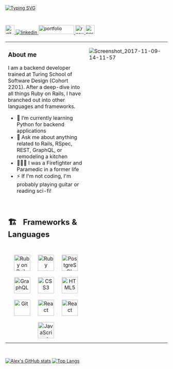[![Typing SVG](https://readme-typing-svg.herokuapp.com?font=Finlandica&size=100&color=424191&background=E6B34D&center=true&vCenter=true&width=1000&height=250&lines=We+Win;by+raising+each+other+up)](https://git.io/typing-svg)

![]()  

<br/>  
<a href="https://github.com/https://github.com/psitosam" target="_blank">
<img src=https://img.shields.io/badge/github-%2324292e.svg?&style=for-the-badge&logo=github&logoColor=white alt=github style="margin-bottom: 5px; height: 28px;" />
</a>
<a href="https://www.linkedin.com/in/alex-psitos-5429a1232/" target="_blank">
<img src=https://img.shields.io/badge/linkedin-%231E77B5.svg?&style=for-the-badge&logo=linkedin&logoColor=white alt=linkedin style="margin-bottom: 5px;" />
</a>
<a href="mailto:apsitos08@gmail.com?" target="_blank">
<img src="https://img.shields.io/badge/Gmail-D14836?style=for-the-badge&logo=gmail&logoColor=white" alt=portfolio style="margin-bottom: 5px; height: 28px; width: 110px;" />
</a> 
<a href="https://github.com/psitosam/psitosam/files/9686102/Resume.9_28.pdf" target="_blank" download>
<img src="https://img.shields.io/badge/my-Resume-orange" alt=resume style="margin-bottom: 5px; height: 28px; " />
</a> 
<a href="https://www.alexpsitos.dev/" target="_blank">
<img src="https://img.shields.io/badge/Portfolio-%23000000.svg?style=for-the-badge&logo=firefox&logoColor=#FF7139" alt=portfolio style="margin-bottom: 5px; height: 28px; " />
</a>
<br/>  


<table><tr><td valign="top" width="50%">


### About me  
I am a backend developer trained at Turing School of Software Design (Cohort 2201). After a deep-dive into all things Ruby on Rails, I have branched out into other languages and frameworks.
  </br>
  - 🌱 I’m currently learning Python for backend applications
  - 💬 Ask me about anything related to Rails, RSpec, REST, GraphQL, or remodeling a kitchen
  - 👨🏻‍🚒 I was a Firefighter and Paramedic in a former life 
  - ⚡ If I'm not coding, I'm probably playing guitar or reading sci-fi!
</br>
<h2> 🏗 &nbsp; Frameworks & Languages</h2> 
</br>
<div align="center">
<img style="margin: 10px" src="https://profilinator.rishav.dev/skills-assets/rails-original-wordmark.svg" alt="Ruby on Rails" height="50" />  
<img style="margin: 10px" src="https://profilinator.rishav.dev/skills-assets/ruby-original-wordmark.svg" alt="Ruby" height="50" />  
<img style="margin: 10px" src="https://profilinator.rishav.dev/skills-assets/postgresql-original-wordmark.svg" alt="PostgreSQL" height="50" /> 
 
<img style="margin: 10px" src="https://profilinator.rishav.dev/skills-assets/graphql.png" alt="GraphQL" height="50" />  
 
<img style="margin: 10px" src="https://profilinator.rishav.dev/skills-assets/css3-original-wordmark.svg" alt="CSS3" height="50" />  
<img style="margin: 10px" src="https://profilinator.rishav.dev/skills-assets/html5-original-wordmark.svg" alt="HTML5" height="50" />  
<img style="margin: 10px" src="https://profilinator.rishav.dev/skills-assets/git-scm-icon.svg" alt="Git" height="50" />  
 <img style="margin: 10px" src="https://profilinator.rishav.dev/skills-assets/nodeJS-original-wordmark.svg" alt="React" height="50" />
<img style="margin: 10px" src="https://profilinator.rishav.dev/skills-assets/react-original-wordmark.svg" alt="React" height="50" />  
<img style="margin: 10px" src="https://profilinator.rishav.dev/skills-assets/javascript-original.svg" alt="JavaScript" height="50" /> 
</div>  
</td><td valign="top" width="50%">


![Screenshot_2017-11-09-14-11-57](https://user-images.githubusercontent.com/95240894/181350280-4f835316-5422-419b-83f4-994c533a559a.png)



</td></tr></table>
<br />


[![Alex's GitHub stats](https://github-readme-stats.vercel.app/api?username=psitosam&show_icons=true&theme=dark)](https://github.com/psitosam/github-readme-stats)
[![Top Langs](https://github-readme-stats.vercel.app/api/top-langs/?username=psitosam&layout=compact&theme=dark)](https://github.com/psitosam/github-readme-stats)



